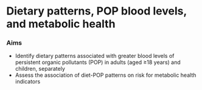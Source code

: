 # Dietary patterns, POP blood levels, and metabolic health

### Aims 
- Identify dietary patterns associated with greater blood levels of persistent organic pollutants (POP) in adults (aged ≥18 years) and children, separately
- Assess the association of diet-POP patterns on risk for metabolic health indicators
